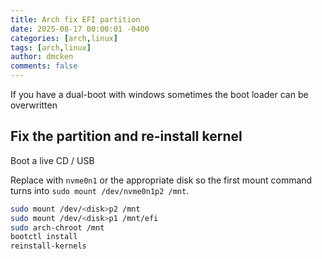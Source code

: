 ```yaml
---
title: Arch fix EFI partition
date: 2025-08-17 00:00:01 -0400
categories: [arch,linux]
tags: [arch,linux]
author: dmcken
comments: false
---
```




If you have a dual-boot with windows sometimes the boot loader can be overwritten





## Fix the partition and re-install kernel

Boot a live CD / USB


Replace <disk> with `nvme0n1` or the appropriate disk so the first mount command turns into `sudo mount /dev/nvme0n1p2 /mnt`.

```bash
sudo mount /dev/<disk>p2 /mnt
sudo mount /dev/<disk>p1 /mnt/efi
sudo arch-chroot /mnt
bootctl install
reinstall-kernels
```









